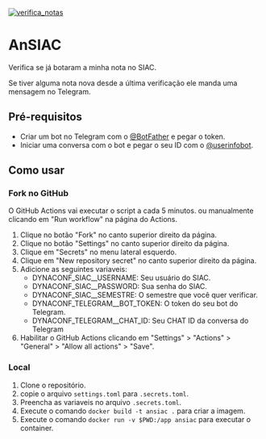 [![verifica_notas](https://github.com/andrewalkermo/AnSIAC/actions/workflows/run.yaml/badge.svg?event=schedule)](https://github.com/andrewalkermo/AnSIAC/actions/workflows/run.yaml)

# AnSIAC

Verifica se já botaram a minha nota no SIAC. 

Se tiver alguma nota nova desde a última verificação ele manda uma mensagem no Telegram. 

## Pré-requisitos
- Criar um bot no Telegram com o [@BotFather](https://t.me/BotFather) e pegar o token.
- Iniciar uma conversa com o bot e pegar o seu ID com o [@userinfobot](https://t.me/userinfobot).

## Como usar

### Fork no GitHub
O GitHub Actions vai executar o script a cada 5 minutos. ou manualmente clicando em "Run workflow" na página do Actions.

1. Clique no botão "Fork" no canto superior direito da página.
2. Clique no botão "Settings" no canto superior direito da página.
3. Clique em "Secrets" no menu lateral esquerdo.
4. Clique em "New repository secret" no canto superior direito da página.
5. Adicione as seguintes variaveis:
    - DYNACONF_SIAC__USERNAME: Seu usuário do SIAC.
    - DYNACONF_SIAC__PASSWORD: Sua senha do SIAC.
    - DYNACONF_SIAC__SEMESTRE: O semestre que você quer verificar.
    - DYNACONF_TELEGRAM__BOT_TOKEN: O token do seu bot do Telegram.
    - DYNACONF_TELEGRAM__CHAT_ID: Seu CHAT ID da conversa do Telegram
6. Habilitar o GitHub Actions clicando em "Settings" > "Actions" > "General" > "Allow all actions" > "Save".

### Local
1. Clone o repositório.
2. copie o arquivo `settings.toml` para `.secrets.toml`.
3. Preencha as variaveis no arquivo `.secrets.toml`. 
4. Execute o comando `docker build -t ansiac .` para criar a imagem.
5. Execute o comando `docker run -v $PWD:/app ansiac` para executar o container.